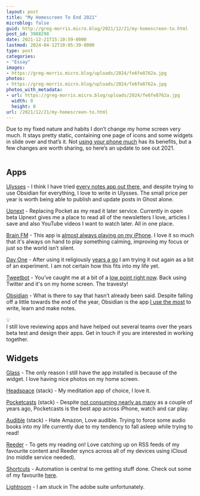 ```yaml
---
layout: post
title: "My Homescreen To End 2021"
microblog: false
guid: http://greg-morris.micro.blog/2021/12/21/my-homescreen-to.html
post_id: 3988298
date: 2021-12-21T15:10:59-0000
lastmod: 2024-04-12T10:05:39-0000
type: post
categories:
- "Essay"
images:
- https://greg-morris.micro.blog/uploads/2024/fe6fe8762a.jpg
photos:
- https://greg-morris.micro.blog/uploads/2024/fe6fe8762a.jpg
photos_with_metadata:
- url: https://greg-morris.micro.blog/uploads/2024/fe6fe8762a.jpg
  width: 0
  height: 0
url: /2021/12/21/my-homescreen-to.html
---
```

<p>Due to my fixed nature and habits I don’t change my home screen very much. It stays pretty static, containing one page of icons and some widgets in slide over and that’s it. Not <a href="https://gregmorris.co.uk/blog/i-dont-use-my-phone-much/">using your phone much</a> has its benefits, but a few changes are worth sharing, so here’s an update to see out 2021.</p><figure class="kg-card kg-image-card kg-width-wide"><img src="uploads/2024/fe6fe8762a.jpg" class="kg-image" alt loading="lazy" /></figure><h2 id="apps">Apps</h2><p><a href="https://ulysses.app">Ulysses</a> - I think I have tried <a href="https://gregmorris.co.uk/blog/looking-for-my/">every notes app out there</a>, and despite trying to use Obsidian for everything, I love to write in Ulysses. The small price per year is worth being able to publish and update posts in Ghost alone.</p><p><a href="https://www.getupnext.com">Upnext</a> - Replacing Pocket as my read it later service. Currently in open beta Upnext gives me a place to read all of the newsletters I love, articles I save and also YouTube videos I want to watch later. All in one place.</p><p><a href="https://www.googleadservices.com/pagead/aclk?sa=L&amp;ai=DChcSEwjS3ISakvX0AhVI6u0KHbhxALEYABAAGgJkZw&amp;ae=2&amp;ohost=www.google.com&amp;cid=CAESQOD2dnAUYK-ILj9cvGVN_gZOb8b0ZfjXaJ9m8NMCThNxj0kP935QxVXu58p_2Im4z0WDoOxGQ9VZebjZAJaMisY&amp;sig=AOD64_1j_O6V14wQYzTI9wmUjZJEFpHjug&amp;q&amp;adurl&amp;ved=2ahUKEwj11vqZkvX0AhXLQkEAHUZ_DzcQ0Qx6BAgDEAE&amp;dct=1">Brain FM</a> - This app is <a href="https://gregmorris.co.uk/blog/brain-fm-always-playing/">almost always playing on my iPhone</a>. I love it so much that it's always on hand to play something calming, improving my focus or just so the world isn’t silent.</p><p><a href="https://dayoneapp.com">Day One</a> - After using it religiously <a href="https://gregmorris.co.uk/blog/journaling-with-day/">years a go</a> I am trying it out again as a bit of an experiment. I am not certain how this fits into my life yet.</p><p><a href="https://tapbots.com/tweetbot/">Tweetbot</a> - You’ve caught me at a bit of a <a href="https://gregmorris.co.uk/blog/deactivated-twitter/">low point right now</a>. Back using Twitter and it's on my home screen. The travesty!</p><p><a href="https://obsidian.md">Obsidian</a> - What is there to say that hasn’t already been said. Despite falling off a little towards the end of the year, Obsidian is the app <a href="https://gregmorris.co.uk/blog/my-obsidian-set/">I use the most</a> to write, learn and make notes.</p><div class="kg-card kg-callout-card kg-callout-card-grey"><div class="kg-callout-emoji">💡</div><div class="kg-callout-text">I still love reviewing apps and have helped out several teams over the years beta test and design their apps. Get in touch if you are interested in working together.</div></div><h2 id="widgets">Widgets</h2><p><a href="https://glass.photo">Glass</a> - The only reason I still have the app installed is because of the widget. I love having nice photos on my home screen.</p><p><a href="https://www.headspace.com">Headspace</a> (stack) - My meditation app of choice, I love it.</p><p><a href="https://www.pocketcasts.com">Pocketcasts</a> (stack) - Despite <a href="https://gregmorris.co.uk/blog/podcasts-and-me/">not consuming nearly as many</a> as a couple of years ago, Pocketcasts is the best app across iPhone, watch and car play.</p><p><a href="https://www.audible.co.uk/">Audible</a> (stack) - Hate Amazon, Love audible. Trying to force some audio books into my life currently due to my tendency to fall asleep while trying to read!</p><p><a href="https://reederapp.com">Reeder</a> - To gets my reading on! Love catching up on RSS feeds of my favourite content and Reeder syncs across all of my devices using iCloud (no middle service needed).</p><p><a href="https://support.apple.com/en-gb/guide/shortcuts/welcome/ios">Shortcuts</a> - Automation is central to me getting stuff done. Check out some of my favourite <a href="https://gregmorris.co.uk/tag/shortcut/">here</a>.</p><p><a href="https://www.adobe.com/uk/products/photoshop-lightroom.html?">Lightroom</a> - I am stuck in The adobe suite unfortunately.</p>
